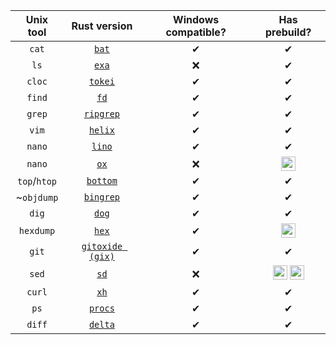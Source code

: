 | Unix tool | Rust version | Windows compatible? | Has prebuild? |
|:---:|:---:|:---:|:---:|
| `cat` | [`bat`](https://github.com/sharkdp/bat) | ✔ | ✔ |
| `ls` | [`exa`](https://github.com/ogham/exa) | ❌ | ✔ |
| `cloc` | [`tokei`](https://github.com/XAMPPRocky/tokei) | ✔ | ✔ |
| `find` | [`fd`](https://github.com/sharkdp/fd) | ✔ | ✔ |
| `grep` | [`ripgrep`](https://github.com/BurntSushi/ripgrep) | ✔ | ✔ |
| `vim` | [`helix`](https://github.com/helix-editor/helix) | ✔ | ✔ |
| `nano` | [`lino`](https://github.com/ahmednooor/lino/) | ✔ | ✔ |
| `nano` | [`ox`](https://github.com/curlpipe/ox) | ❌ | <img title="Linux only" src=https://www.ximea.com/support/attachments/download/1160/linux_logo_small.png height=23px> |
| `top`/`htop` | [`bottom`](https://github.com/ClementTsang/bottom)  | ✔ | ✔ |
| ~`objdump` | [`bingrep`](https://github.com/m4b/bingrep) | ✔ | ✔ |
| `dig` | [`dog`](https://github.com/ogham/dog) | ✔ | ✔ |
| `hexdump` | [`hex`](https://github.com/sitkevij/hex)| ✔ | <img title="OSX only" src=https://www.alessioatzeni.com/mac-osx-lion-css3/res/img/apple-logo-login.png height=23px> |
| `git` | [`gitoxide (gix)`](https://github.com/Byron/gitoxide)| ✔ | ✔ |
| `sed` | [`sd`](https://github.com/chmln/sd/) | ❌ | <img title="Linux only" src=https://www.ximea.com/support/attachments/download/1160/linux_logo_small.png height=23px> <img title="OSX only" src=https://www.alessioatzeni.com/mac-osx-lion-css3/res/img/apple-logo-login.png height=23px> |
| `curl` | [`xh`](https://github.com/ducaale/xh/)| ✔ | ✔ |
| `ps` | [`procs`](https://github.com/dalance/procs/)| ✔ | ✔ |
| `diff` | [`delta`](https://github.com/dandavison/delta/)| ✔ | ✔ |